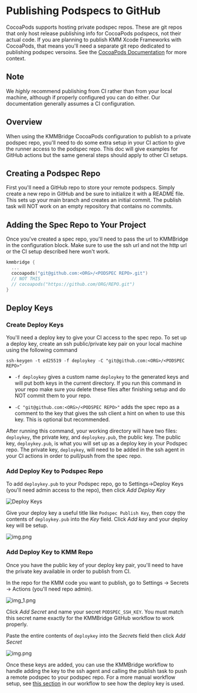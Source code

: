 # Publishing Podspecs to GitHub

CocoaPods supports hosting private podspec repos. These are git repos that only host release publishing info for
CocoaPods podspecs, not their actual code. If you are planning to publish KMM Xcode Frameworks with CocoaPods, that
means you'll need a separate git repo dedicated to publishing podspec versoins. See the
[CocoaPods Documentation](https://guides.cocoapods.org/making/private-cocoapods.html) for more context.

## Note

We *highly* recommend publishing from CI rather than from your local machine, although if properly configured you
can do either. Our documentation generally assumes a CI configuration.

## Overview

When using the KMMBridge CocoaPods configuration to publish to a private podspec repo,
you'll need to do some extra setup in your CI action to give the runner access to the podspec repo. This doc will
give examples for GitHub actions but the same general steps should apply to other CI setups.

## Creating a Podspec Repo

First you'll need a GitHub repo to store your remote podspecs. Simply create a new repo in GitHub and be sure to
initialize it with a README file. This sets up your main branch and creates an initial commit. The publish task will NOT 
work on an empty repository that contains no commits. 

## Adding the Spec Repo to Your Project

Once you've created a spec repo, you'll need to pass the url to KMMBridge in the configuration block. Make sure to use the
ssh url and not the http url or the CI setup described here won't work. 

```kotlin
kmmbridge {
  ...
  cocoapods("git@github.com:<ORG>/<PODSPEC REPO>.git")
  // NOT THIS
  // cocoapods("https://github.com/ORG/REPO.git")
}
```
## Deploy Keys 
### Create Deploy Keys
You'll need a deploy key to give your CI access to the spec repo. To set up a deploy key, create an ssh public/private
key pair on your local machine using the following command

`ssh-keygen -t ed25519 -f deploykey -C "git@github.com:<ORG>/<PODSPEC REPO>"`

- `-f deploykey` gives a custom name `deploykey` to the generated keys and will put both keys in the current directory. If
  you run this command in your repo make sure you delete these files after finishing setup and do NOT commit them to your repo.

- `-C "git@github.com:<ORG>/<PODSPEC REPO>"` adds the spec repo as a comment to the key that gives the ssh client a hint on when to
  use this key. This is optional but recommended.

After running this command, your working directory will have two files: `deploykey`, the private key, and `deploykey.pub`, the public key.
The public key, `deploykey.pub`, is what you will set up as a deploy key in your Podspec repo. The private key, `deploykey`, will need to be added in the
ssh agent in your CI actions in order to pull/push from the spec repo. 

### Add Deploy Key to Podspec Repo
To add `deploykey.pub` to your Podspec repo, go to Settings->Deploy Keys (you'll need admin access to the repo), then click *Add Deploy Key* 

![Deploy Keys](deploykey.png)

Give your deploy key a useful title like `Podspec Publish Key`, then copy the contents of `deploykey.pub` into the *Key* field.
Click *Add key* and your deploy key will be setup. 

![img.png](add_key.png)

### Add Deploy Key to KMM Repo
Once you have the public key of your deploy key pair, you'll need to have the private key available in order to publish from
CI. 

In the repo for the KMM code you want to publish, go to Settings -> Secrets -> Actions (you'll need repo admin).

![img_1.png](settings_secrets.png)

Click *Add Secret* and name your secret `PODSPEC_SSH_KEY`. You must match this secret name exactly for the KMMBridge GitHub
workflow to work properly.

Paste the entire contents of `deploykey` into the *Secrets* field then click *Add Secret* 

![img.png](add_secret_ssh.png)

Once these keys are added, you can use the KMMBridge workflow to handle adding the key to the ssh agent and calling 
the publish task to push a remote podspec to your podspec repo. For a more manual workflow setup, see [this section](https://github.com/touchlab/KMMBridgeGithubWorkflow/blob/f6075b60151caf15b8759c811b0d2458fbdd08a7/.github/workflows/faktorybuild.yml#L21) 
in our workflow to see how the deploy key is used. 